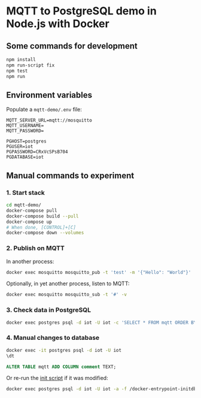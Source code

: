 # MQTT to PostgreSQL demo in Node.js with Docker

## Some commands for development

```sh
npm install
npm run-script fix
npm test
npm run
```

## Environment variables

Populate a `mqtt-demo/.env` file:

```env
MQTT_SERVER_URL=mqtt://mosquitto
MQTT_USERNAME=
MQTT_PASSWORD=

PGHOST=postgres
PGUSER=iot
PGPASSWORD=CRxVcSPsB704
PGDATABASE=iot
```

## Manual commands to experiment

### 1. Start stack

```sh
cd mqtt-demo/
docker-compose pull
docker-compose build --pull
docker-compose up
# When done, [CONTROL]+[C]
docker-compose down --volumes
```

### 2. Publish on MQTT

In another process:

```sh
docker exec mosquitto mosquitto_pub -t 'test' -m '{"Hello": "World"}'
```

Optionally, in yet another process, listen to MQTT:

```sh
docker exec mosquitto mosquitto_sub -t '#' -v
```

### 3. Check data in PostgreSQL

```sh
docker exec postgres psql -d iot -U iot -c 'SELECT * FROM mqtt ORDER BY id DESC LIMIT 10;'
```

### 4. Manual changes to database

```sh
docker exec -it postgres psql -d iot -U iot
\dt
```

```sql
ALTER TABLE mqtt ADD COLUMN comment TEXT;
```

Or re-run the [init script](./mqtt-demo/postgres.sql) if it was modified:

```sh
docker exec postgres psql -d iot -U iot -a -f /docker-entrypoint-initdb.d/mqtt.sql
```
